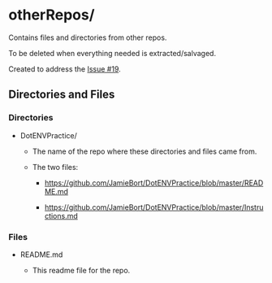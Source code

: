 # otherRepos/

Contains files and directories from other repos.

To be deleted when everything needed is extracted/salvaged.

Created to address the [Issue #19](https://github.com/JamieBort/Personal-Dashboard/issues/19).

## Directories and Files

### Directories

- DotENVPractice/

  - The name of the repo where these directories and files came from.

  - The two files:

    - https://github.com/JamieBort/DotENVPractice/blob/master/README.md

    - https://github.com/JamieBort/DotENVPractice/blob/master/Instructions.md

### Files

- README.md

  - This readme file for the repo.

